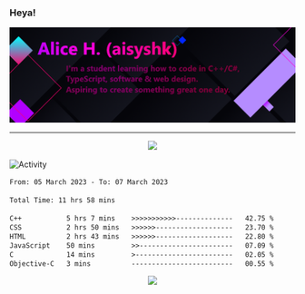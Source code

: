 ### Heya!

![](https://github.com/aisyshk/aisyshk/blob/main/dc_ex_1.png)

<hr>

<div align="center">
  <img src="https://github-readme-stats-git-masterrstaa-rickstaa.vercel.app/api?username=aisyshk&theme=dark" />
  <!--<img src="https://github-readme-stats.vercel.app/api/top-langs/?username=aisyshk&layout=compact&theme=dark" />-->
  <!--<img src="https://github-readme-stats.vercel.app/api/top-langs/?username=aisyshk&layout=compact&theme=dark" />-->
</div>

![Activity](./metrics.svg)

<!--START_SECTION:waka-->

```text
From: 05 March 2023 - To: 07 March 2023

Total Time: 11 hrs 58 mins

C++           5 hrs 7 mins    >>>>>>>>>>>--------------   42.75 %
CSS           2 hrs 50 mins   >>>>>>-------------------   23.70 %
HTML          2 hrs 43 mins   >>>>>>-------------------   22.80 %
JavaScript    50 mins         >>-----------------------   07.09 %
C             14 mins         >------------------------   02.05 %
Objective-C   3 mins          -------------------------   00.55 %
```

<!--END_SECTION:waka-->

<div align="center">
  <img src="https://img.shields.io/badge/Visual_Studio-5C2D91?style=for-the-badge&logo=visual%20studio&logoColor=white" />
</div>
